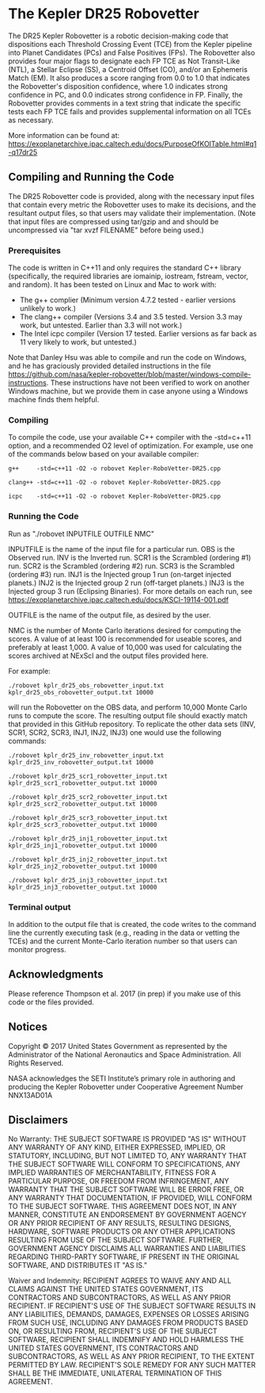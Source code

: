 # The Kepler DR25 Robovetter

The DR25 Kepler Robovetter is a robotic decision-making code that dispositions each Threshold Crossing Event (TCE) from the Kepler pipeline into Planet Candidates (PCs) and False Positives (FPs). The Robovetter also provides four major flags to designate each FP TCE as Not Transit-Like (NTL), a Stellar Eclipse (SS), a Centroid Offset (CO), and/or an Ephemeris Match (EM). It also produces a score ranging from 0.0 to 1.0 that indicates the Robovetter's disposition confidence, where 1.0 indicates strong confidence in PC, and 0.0 indicates strong confidence in FP. Finally, the Robovetter provides comments in a text string that indicate the specific tests each FP TCE fails and provides supplemental information on all TCEs as necessary.

More information can be found at: https://exoplanetarchive.ipac.caltech.edu/docs/PurposeOfKOITable.html#q1-q17dr25


## Compiling and Running the Code

The DR25 Robovetter code is provided, along with the necessary input files that contain every metric the Robovetter uses to make its decisions, and the resultant output files, so that users may validate their implementation. (Note that input files are compressed using tar/gzip and and should be uncompressed via "tar xvzf FILENAME" before being used.)


### Prerequisites

The code is written in C++11 and only requires the standard C++ library (specifically, the required libraries are iomainip, iostream, fstream, vector, and random). It has been tested on Linux and Mac to work with:
  - The g++ complier (Minimum version 4.7.2 tested - earlier versions unlikely to work.)
  - The clang++ compiler (Versions 3.4 and 3.5 tested. Version 3.3 may work, but untested. Earlier than 3.3 will not work.)
  - The Intel icpc compiler (Version 17 tested. Earlier versions as far back as 11 very likely to work, but untested.)

Note that Danley Hsu was able to compile and run the code on Windows, and he has graciously provided detailed instructions in the file https://github.com/nasa/kepler-robovetter/blob/master/windows-compile-instructions. These instructions have not been verified to work on another Windows machine, but we provide them in case anyone using a Windows machine finds them helpful.


### Compiling

To compile the code, use your available C++ compiler with the -std=c++11 option, and a recommended O2 level of optimization. For example, use one of the commands below based on your available compiler:

```
g++     -std=c++11 -O2 -o robovet Kepler-RoboVetter-DR25.cpp
```
```
clang++ -std=c++11 -O2 -o robovet Kepler-RoboVetter-DR25.cpp
```
```
icpc    -std=c++11 -O2 -o robovet Kepler-RoboVetter-DR25.cpp
```

### Running the Code

Run as "./robovet INPUTFILE  OUTFILE  NMC"

INPUTFILE is the name of the input file for a particular run. OBS is the Observed run. INV is the Inverted run. SCR1 is the Scrambled (ordering #1) run. SCR2 is the Scrambled (ordering #2) run. SCR3 is the Scrambled (ordering #3) run. INJ1 is the Injected group 1 run (on-target injected planets.) INJ2 is the Injected group 2 run (off-target planets.) INJ3 is the Injected group 3 run (Eclipsing Binaries). For more details on each run, see https://exoplanetarchive.ipac.caltech.edu/docs/KSCI-19114-001.pdf

OUTFILE is the name of the output file, as desired by the user.

NMC is the number of Monte Carlo iterations desired for computing the scores. A value of at least 100 is recommended for useable scores, and preferably at least 1,000. A value of 10,000 was used for calculating the scores archived at NExScI and the output files provided here.

For example:

```
./robovet kplr_dr25_obs_robovetter_input.txt kplr_dr25_obs_robovetter_output.txt 10000
```

will run the Robovetter on the OBS data, and perform 10,000 Monte Carlo runs to compute the score. The resulting output file should exactly match that provided in this GitHub repository. To replicate the other data sets (INV, SCR1, SCR2, SCR3, INJ1, INJ2, INJ3) one would use the following commands:

```
./robovet kplr_dr25_inv_robovetter_input.txt kplr_dr25_inv_robovetter_output.txt 10000
```
```
./robovet kplr_dr25_scr1_robovetter_input.txt kplr_dr25_scr1_robovetter_output.txt 10000
```
```
./robovet kplr_dr25_scr2_robovetter_input.txt kplr_dr25_scr2_robovetter_output.txt 10000
```
```
./robovet kplr_dr25_scr3_robovetter_input.txt kplr_dr25_scr3_robovetter_output.txt 10000
```
```
./robovet kplr_dr25_inj1_robovetter_input.txt kplr_dr25_inj1_robovetter_output.txt 10000
```
```
./robovet kplr_dr25_inj2_robovetter_input.txt kplr_dr25_inj2_robovetter_output.txt 10000
```
```
./robovet kplr_dr25_inj3_robovetter_input.txt kplr_dr25_inj3_robovetter_output.txt 10000
```


### Terminal output

In addition to the output file that is created, the code writes to the command line the currently executing task (e.g., reading in the data or vetting the TCEs) and the current Monte-Carlo iteration number so that users can monitor progress.


## Acknowledgments

Please reference Thompson et al. 2017 (in prep) if you make use of this code or the files provided.


## Notices

Copyright © 2017 United States Government as represented by the Administrator of the National Aeronautics and Space Administration. All Rights Reserved.

NASA acknowledges the SETI Institute’s primary role in authoring and producing the Kepler Robovetter under Cooperative Agreement Number NNX13AD01A


## Disclaimers

No Warranty: THE SUBJECT SOFTWARE IS PROVIDED "AS IS" WITHOUT ANY WARRANTY OF ANY KIND, EITHER EXPRESSED, IMPLIED, OR STATUTORY, INCLUDING, BUT NOT LIMITED TO, ANY WARRANTY THAT THE SUBJECT SOFTWARE WILL CONFORM TO SPECIFICATIONS, ANY IMPLIED WARRANTIES OF MERCHANTABILITY, FITNESS FOR A PARTICULAR PURPOSE, OR FREEDOM FROM INFRINGEMENT, ANY WARRANTY THAT THE SUBJECT SOFTWARE WILL BE ERROR FREE, OR ANY WARRANTY THAT DOCUMENTATION, IF PROVIDED, WILL CONFORM TO THE SUBJECT SOFTWARE. THIS AGREEMENT DOES NOT, IN ANY MANNER, CONSTITUTE AN ENDORSEMENT BY GOVERNMENT AGENCY OR ANY PRIOR RECIPIENT OF ANY RESULTS, RESULTING DESIGNS, HARDWARE, SOFTWARE PRODUCTS OR ANY OTHER APPLICATIONS RESULTING FROM USE OF THE SUBJECT SOFTWARE. FURTHER, GOVERNMENT AGENCY DISCLAIMS ALL WARRANTIES AND LIABILITIES REGARDING THIRD-PARTY SOFTWARE, IF PRESENT IN THE ORIGINAL SOFTWARE, AND DISTRIBUTES IT "AS IS."

Waiver and Indemnity: RECIPIENT AGREES TO WAIVE ANY AND ALL CLAIMS AGAINST THE UNITED STATES GOVERNMENT, ITS CONTRACTORS AND SUBCONTRACTORS, AS WELL AS ANY PRIOR RECIPIENT. IF RECIPIENT'S USE OF THE SUBJECT SOFTWARE RESULTS IN ANY LIABILITIES, DEMANDS, DAMAGES, EXPENSES OR LOSSES ARISING FROM SUCH USE, INCLUDING ANY DAMAGES FROM PRODUCTS BASED ON, OR RESULTING FROM, RECIPIENT'S USE OF THE SUBJECT SOFTWARE, RECIPIENT SHALL INDEMNIFY AND HOLD HARMLESS THE UNITED STATES GOVERNMENT, ITS CONTRACTORS AND SUBCONTRACTORS, AS WELL AS ANY PRIOR RECIPIENT, TO THE EXTENT PERMITTED BY LAW. RECIPIENT'S SOLE REMEDY FOR ANY SUCH MATTER SHALL BE THE IMMEDIATE, UNILATERAL TERMINATION OF THIS AGREEMENT.
